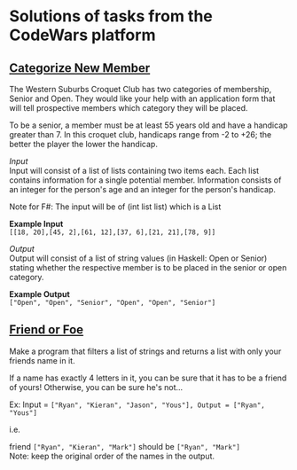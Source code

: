 # Solutions of tasks from the CodeWars platform

## [Categorize New Member](https://github.com/RomanSchigolev/CodeWars/tree/master/categorize%20new%20member)

The Western Suburbs Croquet Club has two categories of membership, Senior and Open. They would like your help with an application form that will tell prospective members which category they will be placed.

To be a senior, a member must be at least 55 years old and have a handicap greater than 7. In this croquet club, handicaps range from -2 to +26; the better the player the lower the handicap.

*Input*<br/>
Input will consist of a list of lists containing two items each. Each list contains information for a single potential member. Information consists of an integer for the person's age and an integer for the person's handicap.

Note for F#: The input will be of (int list list) which is a List<List>

**Example Input**<br/>
`[[18, 20],[45, 2],[61, 12],[37, 6],[21, 21],[78, 9]]`<br/>

*Output*<br/>
Output will consist of a list of string values (in Haskell: Open or Senior) stating whether the respective member is to be placed in the senior or open category.

**Example Output**<br/>
`["Open", "Open", "Senior", "Open", "Open", "Senior"]`

## [Friend or Foe](https://github.com/RomanSchigolev/CodeWars/tree/master/friend%20or%20foe)

Make a program that filters a list of strings and returns a list with only your friends name in it.

If a name has exactly 4 letters in it, you can be sure that it has to be a friend of yours! Otherwise, you can be sure he's not...

Ex: Input = `["Ryan", "Kieran", "Jason", "Yous"], Output = ["Ryan", "Yous"]`</br>

i.e.

friend `["Ryan", "Kieran", "Mark"]` should be `["Ryan", "Mark"]`<br/>
Note: keep the original order of the names in the output.
